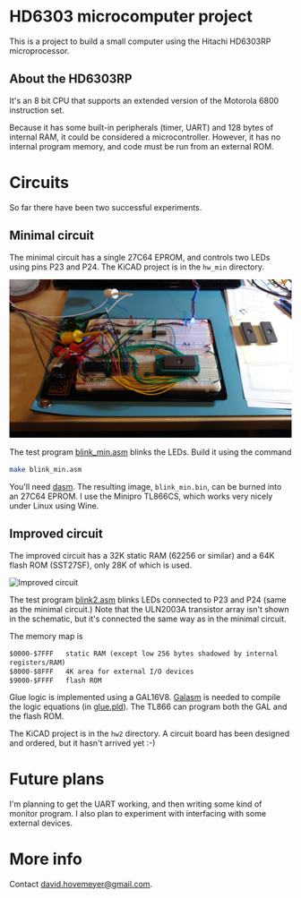 # HD6303 microcomputer project

This is a project to build a small computer using the Hitachi HD6303RP microprocessor.

## About the HD6303RP

It's an 8 bit CPU that supports an extended version of the Motorola 6800 instruction set.

Because it has some built-in peripherals (timer, UART) and 128 bytes of internal RAM, it could be considered a microcontroller.  However, it has no internal program memory, and code must be run from an external ROM.

# Circuits

So far there have been two successful experiments.

## Minimal circuit

The minimal circuit has a single 27C64 EPROM, and controls two LEDs using pins P23 and P24.  The KiCAD project is in the `hw_min` directory.

![Minimal circuit](img/hw_min.jpg)

The test program [blink\_min.asm](fw/blink_min.asm) blinks the LEDs.  Build it using the command

```bash
make blink_min.asm
```

You'll need [dasm](http://dasm-dillon.sourceforge.net/).  The resulting image, `blink_min.bin`, can be burned into an 27C64 EPROM.  I use the Minipro TL866CS, which works very nicely under Linux using Wine.

## Improved circuit

The improved circuit has a 32K static RAM (62256 or similar) and a 64K flash ROM (SST27SF), only 28K of which is used.

![Improved circuit](img/hw2.jpg)

The test program [blink2.asm](fw/blink2.asm) blinks LEDs connected to P23 and P24 (same as the minimal circuit.)  Note that the ULN2003A transistor array isn't shown in the schematic, but it's connected the same way as in the minimal circuit.

The memory map is

```
$0000-$7FFF   static RAM (except low 256 bytes shadowed by internal registers/RAM)
$8000-$8FFF   4K area for external I/O devices
$9000-$FFFF   flash ROM
```

Glue logic is implemented using a GAL16V8.  [Galasm](https://github.com/daveho/galasm) is needed to compile the logic equations (in [glue.pld](pld/glue.pld)).  The TL866 can program both the GAL and the flash ROM.

The KiCAD project is in the `hw2` directory.  A circuit board has been designed and ordered, but it hasn't arrived yet :-)

# Future plans

I'm planning to get the UART working, and then writing some kind of monitor program.  I also plan to experiment with interfacing with some external devices.

# More info

Contact <david.hovemeyer@gmail.com>.

